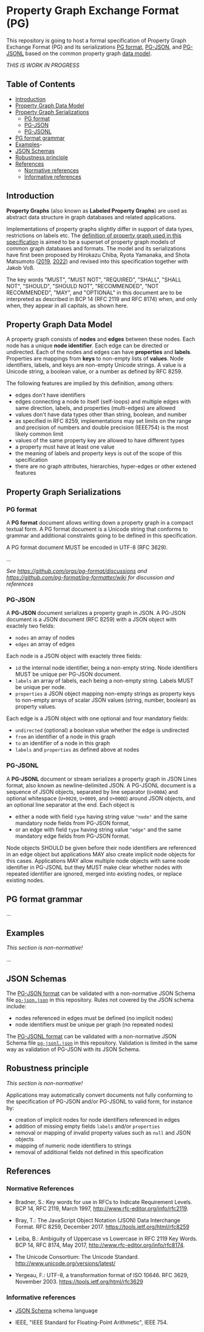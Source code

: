 # Property Graph Exchange Format (PG)

This repository is going to host a formal specification of Property Graph Exchange Format (PG) and its serializations [PG format](#pg-format), [PG-JSON](#pg-json), and [PG-JSONL](#pg-jsonl) based on the common property graph [data model](#property-graphs).

*THIS IS WORK IN PROGRESS*

## Table of Contents

- [Introduction](#introduction)
- [Property Graph Data Model](#property-graph-data-model)
- [Property Graph Serializations](#property-graph-serializations)
  - [PG format](#pg-format)
  - [PG-JSON](#pg-json)
  - [PG-JSONL](#pg-jsonl)
- [PG format grammar](#pg-format-grammar)
- [Examples](#examples)- 
- [JSON Schemas](#json-schemas)
- [Robustness principle](#robustness-principle)
- [References](#references)
  - [Normative references](#normative-references)
  - [Informative references](#informative-references)

## Introduction

**Property Graphs** (also known as **Labeled Property Graphs**) are used as
abstract data structure in graph databases and related applications. 

Implementations of property graphs slightly differ in support of data types,
restrictions on labels etc. The [definition of property graph used in this
specification](#property-graphs) is aimed to be a superset of property graph
models of common graph databases and formats. The model and its serializations
have first been proposed by Hirokazu Chiba, Ryota Yamanaka, and Shota Matsumoto
([2019](https://arxiv.org/abs/1907.03936),
[2022](https://arxiv.org/abs/2203.06393)) and revised into this specification
together with Jakob Voß.

The key words "MUST", "MUST NOT", "REQUIRED", "SHALL", "SHALL
NOT", "SHOULD", "SHOULD NOT", "RECOMMENDED", "NOT RECOMMENDED",
"MAY", and "OPTIONAL" in this document are to be interpreted as
described in BCP 14 (RFC 2119 and RFC 8174) when, and only when,
they appear in all capitals, as shown here.

## Property Graph Data Model

A property graph consists of **nodes** and **edges** between these nodes. Each
node has a unique **node identifier**. Each edge can be directed or undirected.
Each of the nodes and edges can have **properties** and **labels**. Properties
are mappings from **keys** to non-empty lists of **values**. Node identifiers,
labels, and keys are non-empty Unicode strings. A value is a Unicode string,
a boolean value, or a number as defined by RFC 8259.

The following features are implied by this definition, among others:

- edges don't have identifiers
- edges connecting a node to itself (self-loops) and multiple edges with same
  direction, labels, and properties (multi-edges) are allowed
- values don't have data types other than string, boolean, and number
- as specified in RFC 8259, implementations may set limits on the range and
  precision of numbers and double precision (IEEE754) is the most likely common limit
- values of the same property key are allowed to have different types
- a property must have at least one value
- the meaning of labels and property keys is out of the scope of this specification
- there are no graph attributes, hierarchies, hyper-edges or other extened features


## Property Graph Serializations

### PG format

A **PG format** document allows writing down a property graph in a compact textual
form. A PG format document is a Unicode string that conforms to grammar and
additional constraints going to be defined in this specification.

A PG format document MUST be encoded in UTF-8 (RFC 3629).

...

*See <https://github.com/orgs/pg-format/discussions> and <https://github.com/pg-format/pg-formatter/wiki> for discussion and references*


### PG-JSON

A **PG-JSON** document serializes a property graph in JSON. A PG-JSON document is a JSON 
document (RFC 8259) with a JSON object with exactely two fields:

- `nodes` an array of nodes
- `edges` an array of edges

Each node is a JSON object with exactely three fields:

- `id` the internal node identifier, being a non-empty string. Node identifiers MUST be unique per PG-JSON document.
- `labels` an array of labels, each being a non-empty string. Labels MUST be unique per node.
- `properties` a JSON object mapping non-empty strings as property keys to non-empty arrays of scalar JSON values (string, number, boolean) as property values.

Each edge is a JSON object with one optional and four mandatory fields:

- `undirected` (optional) a boolean value whether the edge is undirected
- `from` an identifier of a node in this graph
- `to` an identifier of a node in this graph
- `labels` and `properties` as defined above at nodes

### PG-JSONL

A **PG-JSONL** document or stream serializes a property graph in JSON Lines
format, also known as newline-delimited JSON. A PG-JSONL document is a sequence
of JSON objects, separated by line separator (`U+000A`) and optional whitespace
(`U+0020`, `U+0009`, and `U+000D`) around JSON objects, and an optional line
separator at the end. Each object is

- either a node with field `type` having string value `"node"` and the same mandatory node fields from PG-JSON format,
- or an edge with field `type` having string value `"edge"` and the same mandatory edge fields from PG-JSON format.

Node objects SHOULD be given before their node identifiers are referenced in an
edge object but applications MAY also create implicit node objects for this
cases. Applications MAY allow multiple node objects with same node identifier
in PG-JSONL but they MUST make clear whether nodes with repeated identifier are
ignored, merged into existing nodes, or replace existing nodes.

## PG format grammar

...

## Examples

*This section is non-normative!*

...

## JSON Schemas

The [PG-JSON format](#pg-json) can be validated with a non-normative JSON Schema file [`pg-json.json`](schema/pg-json.json) in this repository. Rules not covered by the JSON schema include:

- nodes referenced in edges must be defined (no implicit nodes)
- node identifiers must be unique per graph (no repeated nodes)

The [PG-JSONL format](#pg-jsonl) can be validated with a non-normative JSON Schema file [`pg-jsonl.json`](schema/pg-jsonl.json) in this repository. Validation is limited in the same way as validation of PG-JSON with its JSON Schema.

## Robustness principle

*This section is non-normative!*

Applications may automatically convert documents not fully conforming to the specification of PG-JSON and/or PG-JSONL to valid form, for instance by:

- creation of implicit nodes for node identifiers referenced in edges
- addition of missing empty fields `labels` and/or `properties`
- removal or mapping of invalid property values such as `null` and JSON objects
- mapping of numeric node identifiers to strings
- removal of additional fields not defined in this specification

## References

### Normative References

- Bradner, S.: Key words for use in RFCs to Indicate Requirement Levels.
  BCP 14, RFC 2119, March 1997,
  <http://www.rfc-editor.org/info/rfc2119>.
              
- Bray, T.: The JavaScript Object Notation (JSON) Data Interchange Format.
  RFC 8259, December 2017. <https://tools.ietf.org/html/rfc8259>

- Leiba, B.:  Ambiguity of Uppercase vs Lowercase in RFC 2119 Key Words.
  BCP 14, RFC 8174, May 2017,
  <http://www.rfc-editor.org/info/rfc8174>.
  
- The Unicode Consortium: The Unicode Standard.
  <http://www.unicode.org/versions/latest/>

- Yergeau, F.: UTF-8, a transformation format of ISO 10646.
  RFC 3629, November 2003. <https://tools.ietf.org/html/rfc3629>

### Informative references

- [JSON Schema](https://json-schema.org/) schema language

- IEEE, "IEEE Standard for Floating-Point Arithmetic", IEEE 754.

